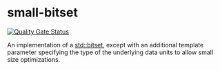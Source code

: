 # small-bitset

[![Quality Gate Status](https://sonarcloud.io/api/project_badges/measure?project=mocelik_small-bitset&metric=alert_status&token=e850a0453903c61bb30f7645c1bcb702a7228fdf)](https://sonarcloud.io/summary/new_code?id=mocelik_small-bitset)

An implementation of a [std::bitset](https://en.cppreference.com/w/cpp/utility/bitset.html), except with an additional template parameter specifying the type of the underlying data units to allow small size optimizations.
